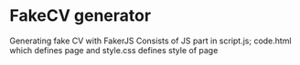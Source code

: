 # FakeCV generator
 Generating fake CV with FakerJS
Consists of JS part in script.js; code.html which defines page and style.css defines style of page
